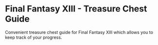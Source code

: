 # Final Fantasy XIII - Treasure Chest Guide

Convenient treasure chest guide for Final Fantasy XIII which allows you to keep track of your progress.